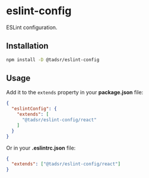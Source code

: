 # eslint-config

ESLint configuration.

## Installation

```sh
npm install -D @tadsr/eslint-config
```

## Usage

Add it to the `extends` property in your **package.json** file:

```json
{
  "eslintConfig": {
    "extends": [
      "@tadsr/eslint-config/react"
    ]
  }
}
```

Or in your **.eslintrc.json** file:

```json
{
  "extends": ["@tadsr/eslint-config/react"]
}
```
